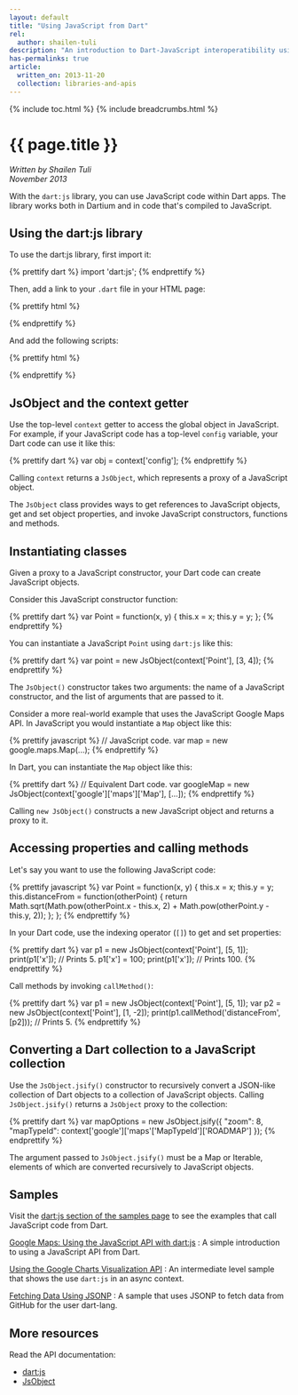 ```yaml
---
layout: default
title: "Using JavaScript from Dart"
rel:
  author: shailen-tuli
description: "An introduction to Dart-JavaScript interoperatibility using the dart:js library."
has-permalinks: true
article:
  written_on: 2013-11-20
  collection: libraries-and-apis
---
```


{% include toc.html %}
{% include breadcrumbs.html %}

# {{ page.title }}

_Written by Shailen Tuli <br>
November 2013_

With the `dart:js` library,
you can use JavaScript code within Dart apps.
The library works both in Dartium and
in code that's compiled to JavaScript.


## Using the dart:js library

To use the dart:js library, first import it:

{% prettify dart %}
import 'dart:js';
{% endprettify %}

Then, add a link to your `.dart` file in your HTML page:

{% prettify html %}
<script src="myapp.dart" type="application/dart"></script>
{% endprettify %}

And add the following scripts:

{% prettify html %}
<script src="packages/browser/dart.js"></script>
{% endprettify %}

## JsObject and the context getter

Use the top-level `context` getter to access the global object in JavaScript.
For example,
if your JavaScript code has a top-level `config` variable,
your Dart code can use it like this:

{% prettify dart %}
var obj = context['config'];
{% endprettify %}

Calling `context` returns a `JsObject`, which represents a proxy of a
JavaScript object.

The `JsObject` class provides ways to get references to JavaScript objects,
get and set object properties,
and invoke JavaScript constructors, functions and methods.

## Instantiating classes

Given a proxy to a JavaScript constructor, your Dart code can create JavaScript
objects.

Consider this JavaScript constructor function:

{% prettify dart %}
var Point = function(x, y) {
  this.x = x;
  this.y = y;
};
{% endprettify %}

You can instantiate a JavaScript `Point` using `dart:js` like this:

{% prettify dart %}
var point = new JsObject(context['Point'], [3, 4]);
{% endprettify %}

The `JsObject()` constructor takes two arguments: the name of a JavaScript
constructor, and the list of arguments that are passed to it.

Consider a more real-world example that uses the JavaScript Google Maps API.
In JavaScript you would instantiate a `Map` object like this:

{% prettify javascript %}
// JavaScript code.
var map = new google.maps.Map(...);
{% endprettify %}

In Dart, you can instantiate the `Map` object like this:

{% prettify dart %}
// Equivalent Dart code.
var googleMap = new JsObject(context['google']['maps']['Map'], [...]);
{% endprettify %}

Calling `new JsObject()` constructs a new JavaScript object
and returns a proxy to it.

## Accessing properties and calling methods

Let's say you want to use the following JavaScript code:

{% prettify javascript %}
var Point = function(x, y) {
  this.x = x;
  this.y = y;
  this.distanceFrom = function(otherPoint) {
    return Math.sqrt(Math.pow(otherPoint.x - this.x, 2) +
        Math.pow(otherPoint.y - this.y, 2));
  };
};
{% endprettify %}

In your Dart code, use the indexing operator (`[]`) to get and set properties:

{% prettify dart %}
var p1 = new JsObject(context['Point'], [5, 1]);
print(p1['x']); // Prints 5.
p1['x'] = 100;
print(p1['x']); // Prints 100.
{% endprettify %}

Call methods by invoking `callMethod()`:

{% prettify dart %}
var p1 = new JsObject(context['Point'], [5, 1]);
var p2 = new JsObject(context['Point'], [1, -2]);
print(p1.callMethod('distanceFrom', [p2])); // Prints 5.
{% endprettify %}

##  Converting a Dart collection to a JavaScript collection

Use the `JsObject.jsify()` constructor to recursively convert a JSON-like
collection of Dart objects to a collection of
JavaScript objects.
Calling `JsObject.jsify()` returns a `JsObject` proxy to the collection:

{% prettify dart %}
var mapOptions = new JsObject.jsify({
    "zoom": 8,
    "mapTypeId": context['google']['maps'['MapTypeId']['ROADMAP']
});
{% endprettify %}

The argument passed to `JsObject.jsify()` must be a Map or Iterable, elements
of which are converted recursively to JavaScript objects.

## Samples

Visit the
[dart:js section of the samples page](/samples/#using_javascript_from_dart)
to see the examples that call JavaScript code from Dart.

[Google Maps: Using the JavaScript API with dart:js](/samples/google_maps/)
: A simple introduction to using a JavaScript API from Dart.

[Using the Google Charts Visualization API](/samples/gauge/)
: An intermediate level sample that shows the use `dart:js` in an
async context.

[Fetching Data Using JSONP](/samples/jsonp/)
: A sample that uses JSONP to fetch data from GitHub for the user dart-lang.


## More resources


Read the API documentation:

* [dart:js](http://api.dartlang.org/docs/channels/stable/latest/dart_js.html)
* [JsObject](http://api.dartlang.org/docs/channels/stable/latest/dart_js/JsObject.html)

